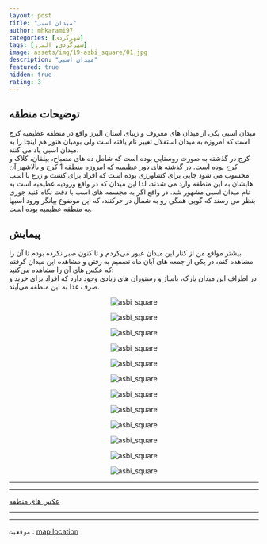 ```yaml
---
layout: post
title: "میدان اسبی"
author: mhkarami97
categories: [شهر‌گردی]
tags: [شهر‌گردی, البرز]
image: assets/img/19-asbi_square/01.jpg
description: "میدان اسبی"
featured: true
hidden: true
rating: 3
---
```


## توضیحات منطقه
 میدان اسبی یکی از میدان های معروف و زیبای استان البرز واقع در منطقه عظیمیه کرج است که امروزه به میدان استقلال تغییر نام یافته است ولی بومیان هنوز هم اینجا را به میدان اسبی یاد می کنند.   
کرج در گذشته به صورت روستایی بوده است که شامل ده های مصباح، بیلقان، کلاک و کرج بوده است. در گذشته های دور عظیمیه که امروزه منطقه 1 کرج و بالاشهر آن محسوب می شود جایی برای کشاورزی بوده است که افراد برای کشت و زرع با اسب هایشان به این منطقه وارد می شدند، لذا این میدان که در واقع ورودیه عظیمیه است به نام میدان اسبی مشهور شد. در واقع اگر به مجسمه های اسب با دقت نگاه کنید جوری بنظر می رسند که گویی همگی رو به شمال در حرکتند، که این موضوع بیانگر ورود اسبها به منطقه عظیمیه بوده است.  

## پیمایش
بیشتر مواقع من از کنار این میدان عبور می‌کردم و تا کنون صبر نکرده  بودم تا آن را مشاهده کنم، در یکی از جمعه های آبان ماه تصمیم به رفتن و مشاهده این میدان گرفتم که عکس های آن را مشاهده می‌کنید:  
در اطراف این میدان پارک، پاساژ و رستوران های زیادی وجود دارد که افراد برای خرید و صرف غذا به این منطقه می‌آیند.  
 

<p align="center">
  <img src="/assets/img/19-asbi_square/02.jpg" alt="asbi_square" />
</p>

<p align="center">
  <img src="/assets/img/19-asbi_square/03.jpg" alt="asbi_square" />
</p>

<p align="center">
  <img src="/assets/img/19-asbi_square/04.jpg" alt="asbi_square" />
</p>

<p align="center">
  <img src="/assets/img/19-asbi_square/05.jpg" alt="asbi_square" />
</p>

<p align="center">
  <img src="/assets/img/19-asbi_square/06.jpg" alt="asbi_square" />
</p>

<p align="center">
  <img src="/assets/img/19-asbi_square/07.jpg" alt="asbi_square" />
</p>

<p align="center">
  <img src="/assets/img/19-asbi_square/08.jpg" alt="asbi_square" />
</p>

<p align="center">
  <img src="/assets/img/19-asbi_square/09.jpg" alt="asbi_square" />
</p>

<p align="center">
  <img src="/assets/img/19-asbi_square/10.jpg" alt="asbi_square" />
</p>

<p align="center">
  <img src="/assets/img/19-asbi_square/11.jpg" alt="asbi_square" />
</p>

<p align="center">
  <img src="/assets/img/19-asbi_square/12.jpg" alt="asbi_square" />
</p>

<p align="center">
  <img src="/assets/img/19-asbi_square/13.jpg" alt="asbi_square" />
</p>

---
---

[عکس های منطقه](https://www.instagram.com/p/CWe-NxFI5RV/)  

---
---

`موقعیت` : [map location](https://www.google.com/search?newwindow=1&tbs=lf:1,lf_ui:1&tbm=lcl&sxsrf=AOaemvJ2RXUeH5iFJ--SD9jPF_uFpaj9PQ:1638074820903&q=%D9%85%DB%8C%D8%AF%D8%A7%D9%86+%D8%A7%D8%B3%D8%A8%DB%8C+%DA%A9%D8%B1%D8%AC&rflfq=1&num=10&ved=2ahUKEwiErsKeoLr0AhXYQ_EDHb3rCQkQtgN6BAgXEAc)